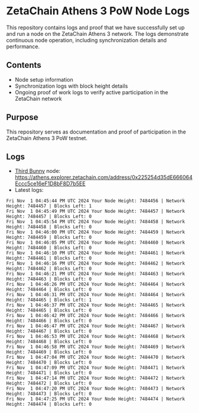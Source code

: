 # ZetaChain Athens 3 PoW Node Logs
This repository contains logs and proof that we have successfully set up and run a node on the ZetaChain Athens 3 network. The logs demonstrate continuous node operation, including synchronization details and performance.

## Contents
- Node setup information
- Synchronization logs with block height details
- Ongoing proof of work logs to verify active participation in the ZetaChain network

## Purpose
This repository serves as documentation and proof of participation in the ZetaChain Athens 3 PoW testnet.

## Logs

- [Third Bunny](https://thirdbunny.xyz/) node: https://athens.explorer.zetachain.com/address/0x225254d35dE666064Eccc5ce16eF1D8bF8D7b5EE
- Latest logs:
```
Fri Nov  1 04:45:44 PM UTC 2024 Your Node Height: 7484456 | Network Height: 7484457 | Blocks Left: 1
Fri Nov  1 04:45:49 PM UTC 2024 Your Node Height: 7484457 | Network Height: 7484457 | Blocks Left: 0
Fri Nov  1 04:45:54 PM UTC 2024 Your Node Height: 7484458 | Network Height: 7484458 | Blocks Left: 0
Fri Nov  1 04:46:00 PM UTC 2024 Your Node Height: 7484459 | Network Height: 7484459 | Blocks Left: 0
Fri Nov  1 04:46:05 PM UTC 2024 Your Node Height: 7484460 | Network Height: 7484460 | Blocks Left: 0
Fri Nov  1 04:46:10 PM UTC 2024 Your Node Height: 7484461 | Network Height: 7484461 | Blocks Left: 0
Fri Nov  1 04:46:16 PM UTC 2024 Your Node Height: 7484462 | Network Height: 7484462 | Blocks Left: 0
Fri Nov  1 04:46:21 PM UTC 2024 Your Node Height: 7484463 | Network Height: 7484463 | Blocks Left: 0
Fri Nov  1 04:46:26 PM UTC 2024 Your Node Height: 7484464 | Network Height: 7484464 | Blocks Left: 0
Fri Nov  1 04:46:31 PM UTC 2024 Your Node Height: 7484464 | Network Height: 7484465 | Blocks Left: 1
Fri Nov  1 04:46:37 PM UTC 2024 Your Node Height: 7484465 | Network Height: 7484465 | Blocks Left: 0
Fri Nov  1 04:46:42 PM UTC 2024 Your Node Height: 7484466 | Network Height: 7484466 | Blocks Left: 0
Fri Nov  1 04:46:47 PM UTC 2024 Your Node Height: 7484467 | Network Height: 7484467 | Blocks Left: 0
Fri Nov  1 04:46:53 PM UTC 2024 Your Node Height: 7484468 | Network Height: 7484468 | Blocks Left: 0
Fri Nov  1 04:46:58 PM UTC 2024 Your Node Height: 7484469 | Network Height: 7484469 | Blocks Left: 0
Fri Nov  1 04:47:04 PM UTC 2024 Your Node Height: 7484470 | Network Height: 7484470 | Blocks Left: 0
Fri Nov  1 04:47:09 PM UTC 2024 Your Node Height: 7484471 | Network Height: 7484471 | Blocks Left: 0
Fri Nov  1 04:47:14 PM UTC 2024 Your Node Height: 7484472 | Network Height: 7484472 | Blocks Left: 0
Fri Nov  1 04:47:20 PM UTC 2024 Your Node Height: 7484473 | Network Height: 7484473 | Blocks Left: 0
Fri Nov  1 04:47:25 PM UTC 2024 Your Node Height: 7484474 | Network Height: 7484474 | Blocks Left: 0
```

